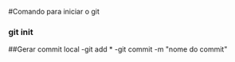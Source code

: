 #Comando para iniciar o git
### git init

##Gerar commit local
-git add *
-git commit -m "nome do commit"